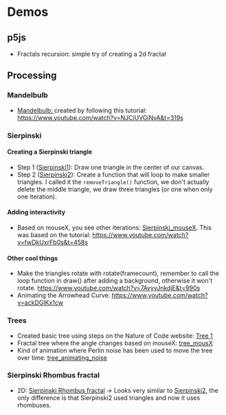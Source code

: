 # Demos
## p5js
- Fractals recursion: simple try of creating a 2d fractal
## Processing
### Mandelbulb
- <a href="./Processing/Mandelbulb/Mandelbulb.pde">Mandelbulb: </a>created by following this tutorial: https://www.youtube.com/watch?v=NJCiUVGiNyA&t=319s
### Sierpinski
#### Creating a Sierpinski triangle
- Step 1 (<a href="./Processing/Sierpinski1/Sierpinski1.pde">Sierpinski1</a>): Draw one triangle in the center of our canvas.
- Step 2 (<a href="./Processing/Sierpinski2/Sierpinski2.pde">Sierpinski2</a>): Create a function that will loop to make smaller triangles. I called it the `removeTriangle()` function, we don't actually delete the middle triangle, we draw three triangles (or one when only one iteration).
#### Adding interactivity
- Based on mouseX, you see other iterations: <a href="./Processing/Sierpinski_mouseX/Sierpinski_mouseX.pde">Sierpinski_mouseX</a>. This was based on the tutorial: https://www.youtube.com/watch?v=fwDkUxrFb0s&t=458s
#### Other cool things
- Make the triangles rotate with rotate(framecount), remember to call the loop function in draw() after adding a background, otherwise it won't rotate. https://www.youtube.com/watch?v=7AvyvJnkdjE&t=990s
- Animating the Arrowhead Curve: https://www.youtube.com/watch?v=ackDGIKx1cw
### Trees
- Created basic tree using steps on the Nature of Code website: <a href="./Processing/tree1/tree1.pde">Tree 1</a>
- Fractal tree where the angle changes based on mouseX: <a href="./Processing/tree_mouseX/tree_mouseX.pde">tree_mousX</a>
- Kind of animation where Perlin noise has been used to move the tree over time: <a href="./Processing/tree_animating_noise/tree_animating_noise.pde">tree_animating_noise</a>
### Sierpinski Rhombus fractal
- 2D: <a href="./Processing/sketch__Rhombus__fractal__2d_/sketch__Rhombus__fractal__2d_.pde">Sierpinski Rhombus fractal</a> -> Looks very similar to <a href="./Processing/Sierpinski2/Sierpinski2.pde">Sierpinski2</a>, the only difference is that Sierpinski2 used triangles and now it uses rhombuses.